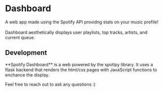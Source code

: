 <h1> Dashboard </h1>
A web app made using the Spotify API providng stats on your music profile! 
<br><br>
Dashboard aesthetically displays user playlists, top tracks, artists, and current queue.



<h2>Development</h2>
**Spotify Dashboard** is a web powered by the spotipy library. It uses a flask backend that renders the html/css pages with JavaScript functions to enchance the display. 

Feel free to reach out to ask any questions :)
